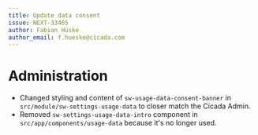 ```yaml
---
title: Update data consent
issue: NEXT-33465
author: Fabian Hüske
author_email: f.hueske@cicada.com
---
```

# Administration
* Changed styling and content of `sw-usage-data-consent-banner` in `src/module/sw-settings-usage-data` to closer match the Cicada Admin.
* Removed `sw-settings-usage-data-intro` component in `src/app/components/usage-data` because it's no longer used.
